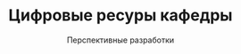 ---
widget: portfolio
headless: true  # This file represents a page section.
title: Цифровые ресуры кафедры
subtitle: Перспективные разработки
weight: 50

# ... Put Your Section Options Here (title etc.) ...

content:
  # Page type to display. E.g. project.
  page_type: project

  # Default filter index (e.g. 0 corresponds to the first `filter_button` instance below)
  filter_default: 0

  # Filter toolbar (optional).
  # Add or remove as many filters (`filter_button` instances) as you like.
  # To show all items, set `tag` to "*".
  # To filter by a specific tag, set `tag` to an existing tag name.
  # To remove toolbar, delete/comment all instances of `filter_button` below.
  filter_button:
    - name: Все
      tag: '*'
    - name: Matlab
      tag: Matlab
    - name: Excel
      tag: Excel
    - name: НИР и ОКР
      tag: R&D
      
design:
  # Choose how many columns the section has. Valid values: 1 or 2.
  columns: ''
  # Toggle between the various page layout types.
  #   1 = List
  #   2 = Compact  
  #   3 = Card
  #   5 = Showcase
  view: 3
  # For Showcase view, flip alternate rows?
  flip_alt_rows: false
  background:
    color: "#0064FF"
    # Text color (true=light, false=dark, or remove for the dynamic theme color).
    text_color_light: true 
---